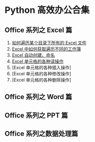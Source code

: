 # Python 高效办公合集

## Office 系列之 Excel 篇
1. [如何遍历某个目录下所有的 Excel 文件](./traverse_files)
2. [Excel 中如何获取遍历不同的工作簿](./traverse_sheets)
3. [Excel 自动创建、命名](./auto_create_excel)
4. [Excel 单元格的各种读操作](./get_cell_posture)
5. [Excel 单元格的各种插入操作]
6. [Excel 单元格的各种修改操作]
7. [Excel 单元格的各种删除操作]

## Office 系列之 Word 篇

## Office 系列之 PPT 篇

## Office 系列之数据处理篇

<Vssue title="MyBlog Vssue" :options="{ locale: 'zh' }"/>